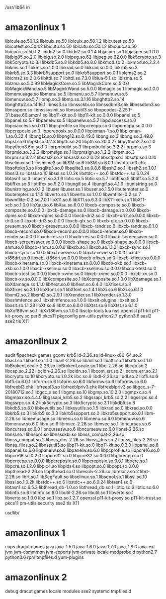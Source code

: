  /usr/lib64 in 
# amazonlinux 1
libicule.so.50.1.2
libiculx.so.50
libiculx.so.50.1.2
libicutest.so.50
libicutest.so.50.1.2
libicutu.so.50
libicutu.so.50.1.2
libicuuc.so.50
libicuuc.so.50.1.2
libidn2.so.0
libidn2.so.0.1.4
libjasper.so.1
libjasper.so.1.0.0
libjbig85.so.2.0
libjbig.so.2.0
libjpeg.so.62
libjpeg.so.62.0.0
libk5crypto.so.3
libk5crypto.so.3.1
libkdb5.so.8
libkdb5.so.8.0
libkmod.so.2
libkmod.so.2.2.4
libkms.so.1
libkms.so.1.0.0
libkrad.so.0
libkrad.so.0.0
libkrb5.so.3
libkrb5.so.3.3
libkrb5support.so.0
libkrb5support.so.0.1
liblcms2.so.2
liblcms2.so.2.0.6
libltdl.so.7
libltdl.so.7.3.0
liblua-5.1.so
liblzma.so.5
liblzma.so.5.0.99
libMagickCore.so.5
libMagickCore.so.5.0.0
libMagickWand.so.5
libMagickWand.so.5.0.0
libmagic.so.1
libmagic.so.1.0.0
libmemusage.so
libmenu.so.5
libmenu.so.5.7
libmenuw.so.5
libmenuw.so.5.7
libmp.so.3
libmp.so.3.1.16
libnghttp2.so.14
libnghttp2.so.14.16.1
libnss3.so
libnssckbi.so
libnssdbm3.chk
libnssdbm3.so
libnsspem.so
libnsssysinit.so
libnssutil3.so
libopcodes-2.25.1-31.base.66.amzn1.so
libp11-kit.so.0
libp11-kit.so.0.0.0
libpanel.so.5
libpanel.so.5.7
libpanelw.so.5
libpanelw.so.5.7
libpciaccess.so.0
libpciaccess.so.0.11.1
libpcprofile.so
libpcrecpp.so.0
libpcrecpp.so.0.0.0
libpcreposix.so.0
libpcreposix.so.0.0.0
libpixman-1.so.0
libpixman-1.so.0.32.4
libpng12.so.0
libpng12.so.0.49.0
libpng.so.3
libpng.so.3.49.0
libpsl.so.0
libpsl.so.0.2.3
libpth.so.20
libpth.so.20.0.27
libpython2.7.so.1.0
libpython3.6m.so.1.0
librpmbuild.so.3
librpmbuild.so.3.2.2
librpmio.so.3
librpmio.so.3.2.2
librpmsign.so.1
librpmsign.so.1.2.2
librpm.so.3
librpm.so.3.2.2
libsasl2.so.2
libsasl2.so.2.0.23
libsctp.so.1
libsctp.so.1.0.10
libselinux.so.1
libsmime3.so
libSM.so.6
libSM.so.6.0.1
libsoftokn3.chk
libsoftokn3.so
libsqlite3.so.0
libsqlite3.so.0.8.6
libssh2.so.1
libssh2.so.1.0.1
libssl3.so
libssl.so.10
libssl.so.1.0.2k
libstdc++.so.6
libstdc++.so.6.0.24
libtasn1.so.3
libtasn1.so.3.1.6
libtic.so.5
libtic.so.5.7
libtiff.so.5
libtiff.so.5.2.0
libtiffxx.so.5
libtiffxx.so.5.2.0
libungif.so.4
libungif.so.4.1.6
libunistring.so.0
libunistring.so.0.1.2
libuser
libuser.so.1
libuser.so.1.5.0
libutempter.so.0
libutempter.so.1.1.5
libverto.so.1
libverto.so.1.0.0
libwmflite-0.2.so.7
libwmflite-0.2.so.7.0.1
libX11.so.6
libX11.so.6.3.0
libX11-xcb.so.1
libX11-xcb.so.1.0.0
libXau.so.6
libXau.so.6.0.0
libxcb-composite.so.0
libxcb-composite.so.0.0.0
libxcb-damage.so.0
libxcb-damage.so.0.0.0
libxcb-dpms.so.0
libxcb-dpms.so.0.0.0
libxcb-dri2.so.0
libxcb-dri2.so.0.0.0
libxcb-dri3.so.0
libxcb-dri3.so.0.0.0
libxcb-glx.so.0
libxcb-glx.so.0.0.0
libxcb-present.so.0
libxcb-present.so.0.0.0
libxcb-randr.so.0
libxcb-randr.so.0.1.0
libxcb-record.so.0
libxcb-record.so.0.0.0
libxcb-render.so.0
libxcb-render.so.0.0.0
libxcb-res.so.0
libxcb-res.so.0.0.0
libxcb-screensaver.so.0
libxcb-screensaver.so.0.0.0
libxcb-shape.so.0
libxcb-shape.so.0.0.0
libxcb-shm.so.0
libxcb-shm.so.0.0.0
libxcb.so.1
libxcb.so.1.1.0
libxcb-sync.so.1
libxcb-sync.so.1.0.0
libxcb-xevie.so.0
libxcb-xevie.so.0.0.0
libxcb-xf86dri.so.0
libxcb-xf86dri.so.0.0.0
libxcb-xfixes.so.0
libxcb-xfixes.so.0.0.0
libxcb-xinerama.so.0
libxcb-xinerama.so.0.0.0
libxcb-xkb.so.1
libxcb-xkb.so.1.0.0
libxcb-xselinux.so.0
libxcb-xselinux.so.0.0.0
libxcb-xtest.so.0
libxcb-xtest.so.0.0.0
libxcb-xvmc.so.0
libxcb-xvmc.so.0.0.0
libxcb-xv.so.0
libxcb-xv.so.0.0.0
libXcomposite.so.1
libXcomposite.so.1.0.0
libXdamage.so.1
libXdamage.so.1.1.0
libXext.so.6
libXext.so.6.4.0
libXfixes.so.3
libXfixes.so.3.1.0
libXfont.so.1
libXfont.so.1.4.1
libXi.so.6
libXi.so.6.1.0
libxml2.so.2
libxml2.so.2.9.1
libXrender.so.1
libXrender.so.1.3.0
libxshmfence.so.1
libxshmfence.so.1.0.0
libxslt-plugins
libxslt.so.1
libxslt.so.1.1.28
libXt.so.6
libXt.so.6.0.0
libXtst.so.6
libXtst.so.6.1.0
libXxf86vm.so.1
libXxf86vm.so.1.0.0
lksctp-tools
lua
nss
openssl
p11-kit
p11-kit-proxy.so
perl5
pkcs11
pkgconfig
pm-utils
python2.7
python3.6
sasl2
sse2
tls
X11

# amazonlinux 2
audit
fipscheck
games
gconv
krb5
ld-2.26.so
ld-linux-x86-64.so.2
libacl.so.1
libacl.so.1.1.0
libanl-2.26.so
libanl.so.1
libattr.so.1
libattr.so.1.1.0
libBrokenLocale-2.26.so
libBrokenLocale.so.1
libc-2.26.so
libcap.so.2
libcap.so.2.22
libcidn-2.26.so
libcidn.so.1
libcom_err.so.2
libcom_err.so.2.1
libcrypto.so.10
libcrypto.so.1.0.2k
libc.so.6
libdl-2.26.so
libdl.so.2
libffi.so.6
libffi.so.6.0.1
libform.so.6
libform.so.6.0
libformw.so.6
libformw.so.6.0
libfreebl3.chk
libfreebl3.so
libfreeblpriv3.chk
libfreeblpriv3.so
libgcc_s-7-20180712.so.1
libgcc_s.so.1
libgmp.so.10
libgmp.so.10.2.0
libgmpxx.so.4
libgmpxx.so.4.4.0
libgssapi_krb5.so.2
libgssapi_krb5.so.2.2
libgssrpc.so.4
libgssrpc.so.4.2
libk5crypto.so.3
libk5crypto.so.3.1
libkdb5.so.8
libkdb5.so.8.0
libkeyutils.so.1
libkeyutils.so.1.5
libkrad.so.0
libkrad.so.0.0
libkrb5.so.3
libkrb5.so.3.3
libkrb5support.so.0
libkrb5support.so.0.1
libm-2.26.so
libmemusage.so
libmenu.so.6
libmenu.so.6.0
libmenuw.so.6
libmenuw.so.6.0
libm.so.6
libmvec-2.26.so
libmvec.so.1
libncurses.so.6
libncurses.so.6.0
libncursesw.so.6
libncursesw.so.6.0
libnsl-2.26.so
libnsl.so.1
libnspr4.so
libnssckbi.so
libnss_compat-2.26.so
libnss_compat.so.2
libnss_dns-2.26.so
libnss_dns.so.2
libnss_files-2.26.so
libnss_files.so.2
libnssutil3.so
libp11-kit.so.0
libp11-kit.so.0.3.0
libpanel.so.6
libpanel.so.6.0
libpanelw.so.6
libpanelw.so.6.0
libpcprofile.so
libpcre16.so.0
libpcre16.so.0.2.0
libpcre32.so.0
libpcre32.so.0.0.0
libpcrecpp.so.0
libpcrecpp.so.0.0.0
libpcreposix.so.0
libpcreposix.so.0.0.1
libpcre.so.1
libpcre.so.1.2.0
libplc4.so
libplds4.so
libpopt.so.0
libpopt.so.0.0.0
libpthread-2.26.so
libpthread.so.0
libresolv-2.26.so
libresolv.so.2
librt-2.26.so
librt.so.1
libSegFault.so
libselinux.so.1
libsepol.so.1
libssl.so.10
libssl.so.1.0.2k
libstdc++.so.6
libstdc++.so.6.0.24
libtasn1.so.6
libtasn1.so.6.5.3
libthread_db-1.0.so
libthread_db.so.1
libtic.so.6
libtic.so.6.0
libtinfo.so.6
libtinfo.so.6.0
libutil-2.26.so
libutil.so.1
libverto.so.1
libverto.so.1.0.0
libz.so.1
libz.so.1.2.7
openssl
p11-kit-proxy.so
p11-kit-trust.so
pkcs11
pm-utils
security
sse2
tls
X11


usr/lib/
# amazonlinux 1
cups
dracut
games
java
java-1.5.0
java-1.6.0
java-1.7.0
java-1.8.0
java-ext
jvm
jvm-commmon
jvm-exports
jvm-private
locale
modprobe.d
python2.7
python3.6
rpm
tmpfiles.d
yum-plugins

# amazonlinux 2
debug
dracut
games
locale
modules
sse2
systemd
tmpfiles.d
